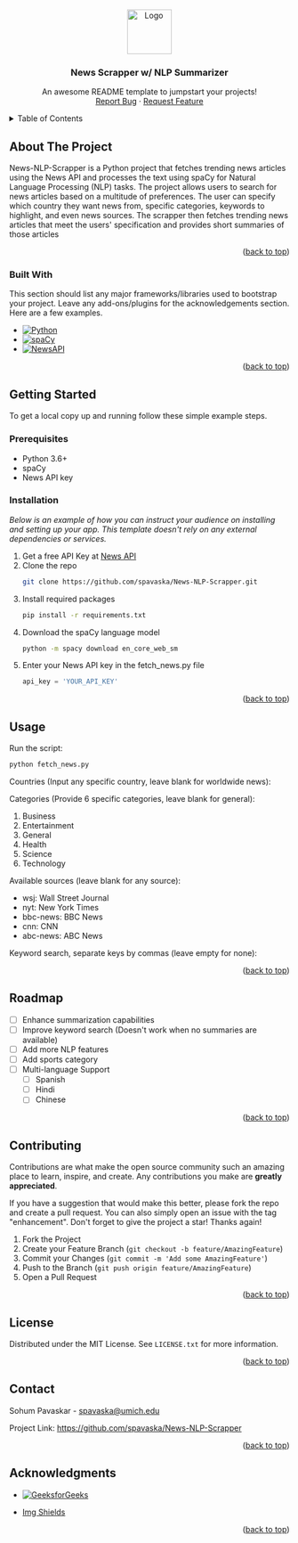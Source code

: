 <!-- Improved compatibility of back to top link: See: https://github.com/othneildrew/Best-README-Template/pull/73 -->
<a id="readme-top"></a>
<!--
*** Thanks for checking out the Best-README-Template. If you have a suggestion
*** that would make this better, please fork the repo and create a pull request
*** or simply open an issue with the tag "enhancement".
*** Don't forget to give the project a star!
*** Thanks again! Now go create something AMAZING! :D
-->



<!-- PROJECT SHIELDS -->
<!--
*** I'm using markdown "reference style" links for readability.
*** Reference links are enclosed in brackets [ ] instead of parentheses ( ).
*** See the bottom of this document for the declaration of the reference variables
*** for contributors-url, forks-url, etc. This is an optional, concise syntax you may use.
*** https://www.markdownguide.org/basic-syntax/#reference-style-links
-->



<!-- PROJECT LOGO -->
<br />
<div align="center">
  <a href="https://github.com/othneildrew/Best-README-Template">
    <img src="https://www.pngkey.com/png/detail/346-3465683_file-newspaper-cover-svg-newspaper-cartoon-png.png" alt="Logo" width="80" height="80">
  </a>

  <h3 align="center">News Scrapper w/ NLP Summarizer</h3>

  <p align="center">
    An awesome README template to jumpstart your projects!
    <br />
    <a href="https://github.com/othneildrew/Best-README-Template/issues/new?labels=bug&template=bug-report---.md">Report Bug</a>
    ·
    <a href="https://github.com/othneildrew/Best-README-Template/issues/new?labels=enhancement&template=feature-request---.md">Request Feature</a>
  </p>
</div>



<!-- TABLE OF CONTENTS -->
<details>
  <summary>Table of Contents</summary>
  <ol>
    <li>
      <a href="#about-the-project">About The Project</a>
      <ul>
        <li><a href="#built-with">Built With</a></li>
      </ul>
    </li>
    <li>
      <a href="#getting-started">Getting Started</a>
      <ul>
        <li><a href="#prerequisites">Prerequisites</a></li>
        <li><a href="#installation">Installation</a></li>
      </ul>
    </li>
    <li><a href="#usage">Usage</a></li>
    <li><a href="#roadmap">Roadmap</a></li>
    <li><a href="#contributing">Contributing</a></li>
    <li><a href="#license">License</a></li>
    <li><a href="#contact">Contact</a></li>
    <li><a href="#acknowledgments">Acknowledgments</a></li>
  </ol>
</details>



<!-- ABOUT THE PROJECT -->
## About The Project

News-NLP-Scrapper is a Python project that fetches trending news articles using the News API and processes the text using spaCy for Natural Language Processing (NLP) tasks. The project allows users to search for news articles based on a multitude of preferences. The user can specify which country they want news from, specific categories, keywords to highlight, and even news sources. The scrapper then fetches trending news articles that meet the users' specification and provides short summaries of those articles

<p align="right">(<a href="#readme-top">back to top</a>)</p>



### Built With

This section should list any major frameworks/libraries used to bootstrap your project. Leave any add-ons/plugins for the acknowledgements section. Here are a few examples.

* [![Python][Python.org]][Python-url]
* [![spaCy][spaCy.io]][spaCy-url]
* [![NewsAPI][NewsAPI.org]][NewsAPI-url]

<p align="right">(<a href="#readme-top">back to top</a>)</p>



<!-- GETTING STARTED -->
## Getting Started

To get a local copy up and running follow these simple example steps.

### Prerequisites

* Python 3.6+
* spaCy
* News API key

### Installation

_Below is an example of how you can instruct your audience on installing and setting up your app. This template doesn't rely on any external dependencies or services._

1. Get a free API Key at [News API](https://newsapi.org/)
2. Clone the repo
   ```sh
   git clone https://github.com/spavaska/News-NLP-Scrapper.git
   ```
3. Install required packages
   ```sh
   pip install -r requirements.txt
   ```
4. Download the spaCy language model
   ```sh
   python -m spacy download en_core_web_sm
   ```
4. Enter your News API key in the fetch_news.py file
   ```python
   api_key = 'YOUR_API_KEY'
   ```

<p align="right">(<a href="#readme-top">back to top</a>)</p>



<!-- USAGE EXAMPLES -->
## Usage

Run the script:
```sh
python fetch_news.py
```

Countries (Input any specific country, leave blank for worldwide news):

Categories (Provide 6 specific categories, leave blank for general):
<br />

  1. Business
  2. Entertainment
  3. General
  4. Health
  5. Science
  6. Technology

Available sources (leave blank for any source):
<br />
  * wsj: Wall Street Journal
  * nyt: New York Times
  * bbc-news: BBC News
  * cnn: CNN
  * abc-news: ABC News

Keyword search, separate keys by commas (leave empty for none): 


<p align="right">(<a href="#readme-top">back to top</a>)</p>



<!-- ROADMAP -->
## Roadmap

- [ ] Enhance summarization capabilities
- [ ] Improve keyword search (Doesn't work when no summaries are available)
- [ ] Add more NLP features
- [ ] Add sports category
- [ ] Multi-language Support
    - [ ] Spanish
    - [ ] Hindi
    - [ ] Chinese

<p align="right">(<a href="#readme-top">back to top</a>)</p>



<!-- CONTRIBUTING -->
## Contributing

Contributions are what make the open source community such an amazing place to learn, inspire, and create. Any contributions you make are **greatly appreciated**.

If you have a suggestion that would make this better, please fork the repo and create a pull request. You can also simply open an issue with the tag "enhancement".
Don't forget to give the project a star! Thanks again!

1. Fork the Project
2. Create your Feature Branch (`git checkout -b feature/AmazingFeature`)
3. Commit your Changes (`git commit -m 'Add some AmazingFeature'`)
4. Push to the Branch (`git push origin feature/AmazingFeature`)
5. Open a Pull Request

<p align="right">(<a href="#readme-top">back to top</a>)</p>



<!-- LICENSE -->
## License

Distributed under the MIT License. See `LICENSE.txt` for more information.

<p align="right">(<a href="#readme-top">back to top</a>)</p>



<!-- CONTACT -->
## Contact

Sohum Pavaskar - spavaska@umich.edu

Project Link: https://github.com/spavaska/News-NLP-Scrapper

<p align="right">(<a href="#readme-top">back to top</a>)</p>



<!-- ACKNOWLEDGMENTS -->
## Acknowledgments

* [![GeeksforGeeks][GeeksforGeeks.org]][GeeksforGeeks-url]
  
* [Img Shields](https://shields.io)

<p align="right">(<a href="#readme-top">back to top</a>)</p>



<!-- MARKDOWN LINKS & IMAGES -->
<!-- https://www.markdownguide.org/basic-syntax/#reference-style-links -->
[contributors-shield]: https://img.shields.io/github/contributors/othneildrew/Best-README-Template.svg?style=for-the-badge
[contributors-url]: https://github.com/othneildrew/Best-README-Template/graphs/contributors
[forks-shield]: https://img.shields.io/github/forks/othneildrew/Best-README-Template.svg?style=for-the-badge
[forks-url]: https://github.com/othneildrew/Best-README-Template/network/members
[stars-shield]: https://img.shields.io/github/stars/othneildrew/Best-README-Template.svg?style=for-the-badge
[stars-url]: https://github.com/othneildrew/Best-README-Template/stargazers
[issues-shield]: https://img.shields.io/github/issues/othneildrew/Best-README-Template.svg?style=for-the-badge
[issues-url]: https://github.com/othneildrew/Best-README-Template/issues
[license-shield]: https://img.shields.io/github/license/othneildrew/Best-README-Template.svg?style=for-the-badge
[license-url]: https://github.com/othneildrew/Best-README-Template/blob/master/LICENSE.txt
[linkedin-shield]: https://img.shields.io/badge/-LinkedIn-black.svg?style=for-the-badge&logo=linkedin&colorB=555
[linkedin-url]: https://linkedin.com/in/othneildrew
[product-screenshot]: images/screenshot.png

[Python.org]: https://img.shields.io/badge/python-3670A0?style=for-the-badge&logo=python&logoColor=ffdd54
[Python-url]: https://www.python.org/
[NewsAPI.org]: https://img.shields.io/badge/News-API-3978E0
[NewsAPI-url]: https://newsapi.org/
[spaCy.io]: https://img.shields.io/badge/spaCy.io-1DA1F2
[spaCy-url]: https://spacy.io/
[GeeksforGeeks.org]: https://img.shields.io/badge/GeeksforGeeks-2F8D46?style=flat&logo=geeksforgeeks&logoColor=white
[GeeksforGeeks-url]: https://www.geeksforgeeks.org/fetching-top-news-using-news-api/

[Next.js]: https://img.shields.io/badge/next.js-000000?style=for-the-badge&logo=nextdotjs&logoColor=white
[Next-url]: https://nextjs.org/
[React.js]: https://img.shields.io/badge/React-20232A?style=for-the-badge&logo=react&logoColor=61DAFB
[React-url]: https://reactjs.org/
[Vue.js]: https://img.shields.io/badge/Vue.js-35495E?style=for-the-badge&logo=vuedotjs&logoColor=4FC08D
[Vue-url]: https://vuejs.org/
[Angular.io]: https://img.shields.io/badge/Angular-DD0031?style=for-the-badge&logo=angular&logoColor=white
[Angular-url]: https://angular.io/
[Svelte.dev]: https://img.shields.io/badge/Svelte-4A4A55?style=for-the-badge&logo=svelte&logoColor=FF3E00
[Svelte-url]: https://svelte.dev/
[Laravel.com]: https://img.shields.io/badge/Laravel-FF2D20?style=for-the-badge&logo=laravel&logoColor=white
[Laravel-url]: https://laravel.com
[Bootstrap.com]: https://img.shields.io/badge/Bootstrap-563D7C?style=for-the-badge&logo=bootstrap&logoColor=white
[Bootstrap-url]: https://getbootstrap.com
[JQuery.com]: https://img.shields.io/badge/jQuery-0769AD?style=for-the-badge&logo=jquery&logoColor=white
[JQuery-url]: https://jquery.com 

